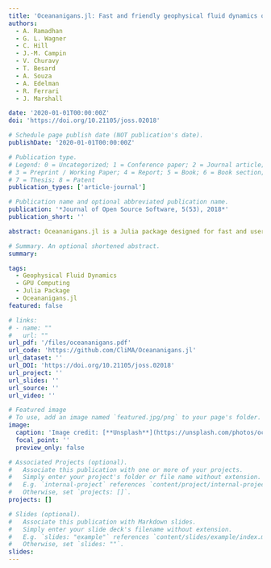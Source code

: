 ```yaml
---
title: 'Oceananigans.jl: Fast and friendly geophysical fluid dynamics on GPUs'
authors:
  - A. Ramadhan
  - G. L. Wagner
  - C. Hill
  - J.-M. Campin
  - V. Churavy
  - T. Besard
  - A. Souza
  - A. Edelman
  - R. Ferrari
  - J. Marshall

date: '2020-01-01T00:00:00Z'
doi: 'https://doi.org/10.21105/joss.02018'

# Schedule page publish date (NOT publication's date).
publishDate: '2020-01-01T00:00:00Z'

# Publication type.
# Legend: 0 = Uncategorized; 1 = Conference paper; 2 = Journal article;
# 3 = Preprint / Working Paper; 4 = Report; 5 = Book; 6 = Book section;
# 7 = Thesis; 8 = Patent
publication_types: ['article-journal']

# Publication name and optional abbreviated publication name.
publication: '*Journal of Open Source Software, 5(53), 2018*'
publication_short: ''

abstract: Oceananigans.jl is a Julia package designed for fast and user-friendly simulations of geophysical fluid dynamics on GPUs. The package leverages the power of modern GPU hardware to provide high-performance simulations, making it accessible and efficient for researchers. This tool is particularly valuable for studying oceanographic and atmospheric phenomena, offering a combination of speed and ease of use.

# Summary. An optional shortened abstract.
summary: 

tags:
  - Geophysical Fluid Dynamics
  - GPU Computing
  - Julia Package
  - Oceananigans.jl
featured: false

# links:
# - name: ""
#   url: ""
url_pdf: '/files/oceananigans.pdf'
url_code: 'https://github.com/CliMA/Oceananigans.jl'
url_dataset: ''
url_DOI: 'https://doi.org/10.21105/joss.02018'
url_project: ''
url_slides: ''
url_source: ''
url_video: ''

# Featured image
# To use, add an image named `featured.jpg/png` to your page's folder.
image:
  caption: 'Image credit: [**Unsplash**](https://unsplash.com/photos/ocean)'
  focal_point: ''
  preview_only: false

# Associated Projects (optional).
#   Associate this publication with one or more of your projects.
#   Simply enter your project's folder or file name without extension.
#   E.g. `internal-project` references `content/project/internal-project/index.md`.
#   Otherwise, set `projects: []`.
projects: []

# Slides (optional).
#   Associate this publication with Markdown slides.
#   Simply enter your slide deck's filename without extension.
#   E.g. `slides: "example"` references `content/slides/example/index.md`.
#   Otherwise, set `slides: ""`.
slides:
---
```

